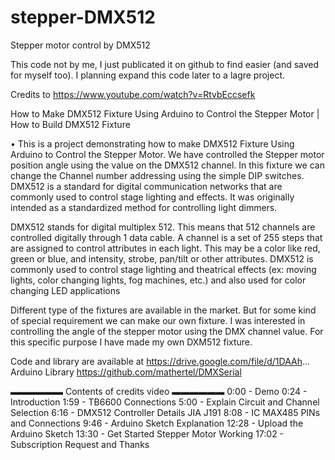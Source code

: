 # stepper-DMX512
Stepper motor control by DMX512

This code not by me, I just publicated it on github to find easier (and saved for myself too). I planning expand this code later to a lagre project.

Credits to https://www.youtube.com/watch?v=RtvbEccsefk

How to Make DMX512 Fixture Using Arduino to Control the Stepper Motor | How to Build DMX512 Fixture

• This is a project demonstrating how to make  DMX512 Fixture Using Arduino to Control the Stepper Motor. We have controlled the Stepper motor position angle using the value on the DMX512 channel. In this fixture we can change the Channel number addressing using the simple DIP switches. 
DMX512 is a standard for digital communication networks that are commonly used to control stage lighting and effects. It was originally intended as a standardized method for controlling light dimmers.

DMX512 stands for digital multiplex 512.  This means that 512 channels are controlled digitally through 1 data cable. A channel is a set of 255 steps that are assigned to control attributes in each light.  This may be a color like red, green or blue, and intensity, strobe, pan/tilt or other attributes.
DMX512 is commonly used to control stage lighting and theatrical effects (ex: moving lights, color changing lights, fog machines, etc.) and also used for color changing LED applications

Different type of the fixtures are available in the market. But for some kind of special requirement we can make our own fixture. 
I was interested in controlling the angle of the stepper motor using the DMX channel value. For this specific purpose I have made my own DXM512 fixture.

Code and library are available at
https://drive.google.com/file/d/1DAAh...
Arduino Library 
https://github.com/mathertel/DMXSerial


▬▬▬▬▬▬  Contents of credits video  ▬▬▬▬▬▬
0:00 - Demo
0:24 - Introduction
1:59 - TB6600 Connections
5:00 - Explain Circuit and Channel Selection
6:16 - DMX512 Controller Details JIA J191
8:08 - IC MAX485 PINs and Connections
9:46 - Arduino Sketch Explanation 
12:28 - Upload the Arduino Sketch
13:30 - Get Started Stepper Motor Working
17:02 - Subscription Request and Thanks

